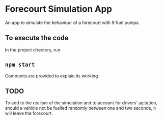 # Forecourt Simulation App

An app to simulate the behaviour of a forecourt with 9 fuel pumps.

## To execute the code

In the project directory, run 

## `npm start`

Comments are provided to explain its working


## TODO
To add to the realism of the simulation and to account for drivers’ agitation, should a vehicle not be fuelled randomly between one and two seconds, it will leave the forecourt.
